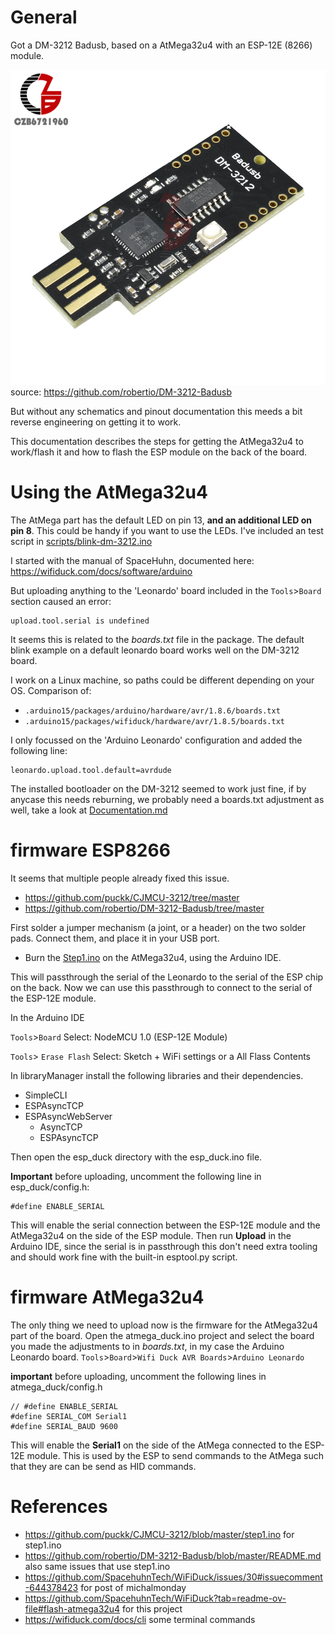 # General

Got a DM-3212 Badusb, based on a AtMega32u4 with an ESP-12E (8266) module.

![image](images/dm-3212.png)
source: https://github.com/robertio/DM-3212-Badusb

But without any schematics and pinout documentation this meeds a bit reverse engineering on getting it to work.

This documentation describes the steps for getting the AtMega32u4 to work/flash it and how to flash the ESP module on the back of the board.

# Using the AtMega32u4

The AtMega part has the default LED on pin 13, **and an additional LED on pin 8**. This could be handy if you want to use the LEDs.
I've included an test script in [scripts/blink-dm-3212.ino](scripts/blink-dm-3212.ino)

I started with the manual of SpaceHuhn, documented here: https://wifiduck.com/docs/software/arduino

But uploading anything to the 'Leonardo' board included in the `Tools`>`Board` section caused an error:

```
upload.tool.serial is undefined
```

It seems this is related to the *boards.txt* file in the package.
The default blink example on a default leonardo board works well on the DM-3212 board.

I work on a Linux machine, so paths could be different depending on your OS.
Comparison of:

* `.arduino15/packages/arduino/hardware/avr/1.8.6/boards.txt`
* `.arduino15/packages/wifiduck/hardware/avr/1.8.5/boards.txt`

I only focussed on the 'Arduino Leonardo' configuration and added the following line:
```
leonardo.upload.tool.default=avrdude
```
The installed bootloader on the DM-3212 seemed to work just fine, if by anycase this needs reburning, we probably need a boards.txt adjustment as well, take a look at [Documentation.md](DOCUMENTATION.md)


# firmware ESP8266

It seems that multiple people already fixed this issue.
* https://github.com/puckk/CJMCU-3212/tree/master
* https://github.com/robertio/DM-3212-Badusb/tree/master

First solder a jumper mechanism (a joint, or a header) on the two solder pads. Connect them, and place it in your USB port.

* Burn the [Step1.ino](scripts/step1.ino) on the AtMega32u4, using the Arduino IDE.

This will passthrough the serial of the Leonardo to the serial of the ESP chip on the back. Now we can use this passthrough to connect to the serial of the ESP-12E module.

In the Arduino IDE

`Tools`>`Board` Select: NodeMCU 1.0 (ESP-12E Module) 

`Tools`> `Erase Flash` Select: Sketch + WiFi settings or a All Flass Contents

In libraryManager install the following libraries and their dependencies.
* SimpleCLI
* ESPAsyncTCP
* ESPAsyncWebServer
    * AsyncTCP
    * ESPAsyncTCP

Then open the esp_duck directory with the esp_duck.ino file.

**Important** before uploading, uncomment the following line in esp_duck/config.h:
```
#define ENABLE_SERIAL
```
This will enable the serial connection between the ESP-12E module and the AtMega32u4 on the side of the ESP module.
Then run **Upload** in the Arduino IDE, since the serial is in passthrough this don't need extra tooling and should work fine with the built-in esptool.py script.

# firmware AtMega32u4

The only thing we need to upload now is the firmware for the AtMega32u4 part of the board.
Open the atmega_duck.ino project and select the board you made the adjustments to in *boards.txt*, in my case the Arduino Leonardo board.
`Tools`>`Board`>`Wifi Duck AVR Boards`>`Arduino Leonardo`

**important** before uploading, uncomment the following lines in atmega_duck/config.h
```
// #define ENABLE_SERIAL
#define SERIAL_COM Serial1
#define SERIAL_BAUD 9600
```
This will enable the **Serial1** on the side of the AtMega connected to the ESP-12E module. This is used by the ESP to send commands to the AtMega such that they are can be send as HID commands.

# References

* https://github.com/puckk/CJMCU-3212/blob/master/step1.ino for step1.ino
* https://github.com/robertio/DM-3212-Badusb/blob/master/README.md also same issues that use step1.ino
* https://github.com/SpacehuhnTech/WiFiDuck/issues/30#issuecomment-644378423 for post of michalmonday
* https://github.com/SpacehuhnTech/WiFiDuck?tab=readme-ov-file#flash-atmega32u4 for this project
* https://wifiduck.com/docs/cli some terminal commands 